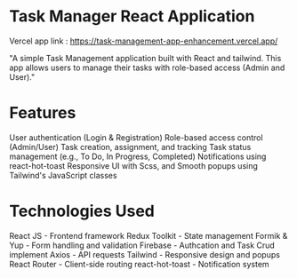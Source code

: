 # Task Manager React Application

Vercel app link : https://task-management-app-enhancement.vercel.app/

"A simple Task Management application built with React and tailwind. This app allows users to manage their tasks with role-based access (Admin and User)."

# Features
User authentication (Login & Registration)
Role-based access control (Admin/User)
Task creation, assignment, and tracking
Task status management (e.g., To Do, In Progress, Completed)
Notifications using react-hot-toast
Responsive UI with Scss, and 
Smooth popups using Tailwind's JavaScript classes


# Technologies Used
React JS - Frontend framework
Redux Toolkit - State management
Formik & Yup - Form handling and validation
Firebase - Authcation and Task Crud implement
Axios - API requests
Tailwind - Responsive design and popups
React Router - Client-side routing
react-hot-toast - Notification system
